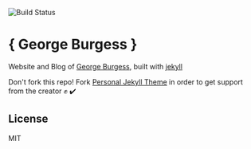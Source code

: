 ![Build Status](https://travis-ci.org/PanosSakkos/panossakkos.github.io.svg?branch=master)

# { George Burgess }

Website and Blog of [George Burgess](http://georgeburgess0827.github.io), built with [jekyll](jekyllrb.com)

Don't fork this repo! 
Fork [Personal Jekyll Theme](https://github.com/PanosSakkos/personal-jekyll-theme) in order to get support from the creator :fist: :heavy_check_mark:

## License

MIT
